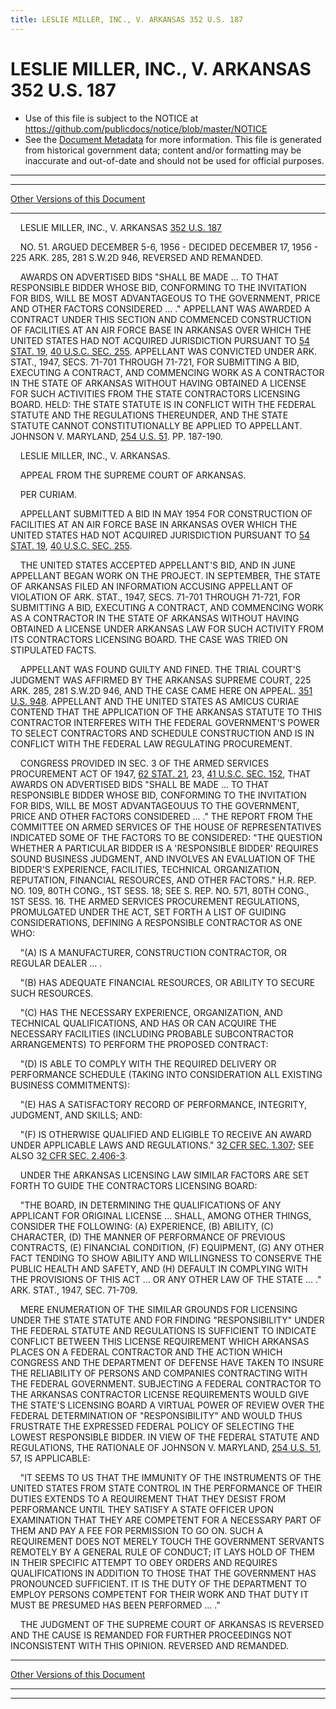 ```yaml
---
title: LESLIE MILLER, INC., V. ARKANSAS 352 U.S. 187
---
```


# LESLIE MILLER, INC., V. ARKANSAS 352 U.S. 187

* Use of this file is subject to the NOTICE at https://github.com/publicdocs/notice/blob/master/NOTICE
* See the [Document Metadata](../../../index.md) for more information.
  This file is generated from historical government data; content and/or formatting may be inaccurate and out-of-date and should not be used for official purposes.

----------
----------

[Other Versions of this Document](https://publicdocs.github.io/go/links?ns=uslm-x&ref=%2Fus%2Fcourts%2Fscotus%2FusReporter%2F352%2F187)

----------

    LESLIE MILLER, INC., V. ARKANSAS [352 U.S. 187][/us/courts/scotus/usReporter/352/187]

    NO. 51.  ARGUED DECEMBER 5-6, 1956 - DECIDED DECEMBER 17, 1956 - 225 ARK. 285, 281 S.W.2D 946, REVERSED AND REMANDED.

    AWARDS ON ADVERTISED BIDS "SHALL BE MADE  ...  TO THAT RESPONSIBLE BIDDER WHOSE BID, CONFORMING TO THE INVITATION FOR BIDS, WILL BE MOST ADVANTAGEOUS TO THE GOVERNMENT, PRICE AND OTHER FACTORS CONSIDERED  ... ."  APPELLANT WAS AWARDED A CONTRACT UNDER THIS SECTION AND COMMENCED CONSTRUCTION OF FACILITIES AT AN AIR FORCE BASE IN ARKANSAS OVER WHICH THE UNITED STATES HAD NOT ACQUIRED JURISDICTION PURSUANT TO [54 STAT. 19][/us/stat/54/19], [40 U.S.C. SEC. 255][/us/usc/t40/s255].  APPELLANT WAS CONVICTED UNDER ARK. STAT., 1947, SECS. 71-701 THROUGH 71-721, FOR SUBMITTING A BID, EXECUTING A CONTRACT, AND COMMENCING WORK AS A CONTRACTOR IN THE STATE OF ARKANSAS WITHOUT HAVING OBTAINED A LICENSE FOR SUCH ACTIVITIES FROM THE STATE CONTRACTORS LICENSING BOARD.  HELD:  THE STATE STATUTE IS IN CONFLICT WITH THE FEDERAL STATUTE AND THE REGULATIONS THEREUNDER, AND THE STATE STATUTE CANNOT CONSTITUTIONALLY BE APPLIED TO APPELLANT.  JOHNSON V. MARYLAND, [254 U.S. 51][/us/courts/scotus/usReporter/254/51].  PP. 187-190.

    LESLIE MILLER, INC., V. ARKANSAS.

    APPEAL FROM THE SUPREME COURT OF ARKANSAS.

    PER CURIAM.

    APPELLANT SUBMITTED A BID IN MAY 1954 FOR CONSTRUCTION OF FACILITIES AT AN AIR FORCE BASE IN ARKANSAS OVER WHICH THE UNITED STATES HAD NOT ACQUIRED JURISDICTION PURSUANT TO [54 STAT.  19][/us/stat/54/19], [40 U.S.C. SEC. 255][/us/usc/t40/s255].

    THE UNITED STATES ACCEPTED APPELLANT'S BID, AND IN JUNE APPELLANT BEGAN WORK ON THE PROJECT.  IN SEPTEMBER, THE STATE OF ARKANSAS FILED AN INFORMATION ACCUSING APPELLANT OF VIOLATION OF ARK. STAT., 1947, SECS. 71-701 THROUGH 71-721, FOR SUBMITTING A BID, EXECUTING A CONTRACT, AND COMMENCING WORK AS A CONTRACTOR IN THE STATE OF ARKANSAS WITHOUT HAVING OBTAINED A LICENSE UNDER ARKANSAS LAW FOR SUCH ACTIVITY FROM ITS CONTRACTORS LICENSING BOARD.  THE CASE WAS TRIED ON STIPULATED FACTS.

    APPELLANT WAS FOUND GUILTY AND FINED.  THE TRIAL COURT'S JUDGMENT WAS AFFIRMED BY THE ARKANSAS SUPREME COURT, 225 ARK.  285, 281 S.W.2D 946, AND THE CASE CAME HERE ON APPEAL.  [351 U.S. 948][/us/courts/scotus/usReporter/351/948].  APPELLANT AND THE UNITED STATES AS AMICUS CURIAE CONTEND THAT THE APPLICATION OF THE ARKANSAS STATUTE TO THIS CONTRACTOR INTERFERES WITH THE FEDERAL GOVERNMENT'S POWER TO SELECT CONTRACTORS AND SCHEDULE CONSTRUCTION AND IS IN CONFLICT WITH THE FEDERAL LAW REGULATING PROCUREMENT.

    CONGRESS PROVIDED IN SEC. 3 OF THE ARMED SERVICES PROCUREMENT ACT OF 1947, [62 STAT. 21][/us/stat/62/21], 23, [41 U.S.C. SEC. 152][/us/usc/t41/s152], THAT AWARDS ON ADVERTISED BIDS "SHALL BE MADE  ...  TO THAT RESPONSIBLE BIDDER WHOSE BID, CONFORMING TO THE INVITATION FOR BIDS, WILL BE MOST ADVANTAGEOUUS TO THE GOVERNMENT, PRICE AND OTHER FACTORS CONSIDERED  ...  ."  THE REPORT FROM THE COMMITTEE ON ARMED SERVICES OF THE HOUSE OF REPRESENTATIVES INDICATED SOME OF THE FACTORS TO BE CONSIDERED: "THE QUESTION WHETHER A PARTICULAR BIDDER IS A 'RESPONSIBLE BIDDER' REQUIRES SOUND BUSINESS JUDGMENT, AND INVOLVES AN EVALUATION OF THE BIDDER'S EXPERIENCE, FACILITIES, TECHNICAL ORGANIZATION, REPUTATION, FINANCIAL RESOURCES, AND OTHER FACTORS."  H.R. REP. NO. 109, 80TH CONG., 1ST SESS. 18; SEE S. REP. NO. 571, 80TH CONG., 1ST SESS. 16.  THE ARMED SERVICES PROCUREMENT REGULATIONS, PROMULGATED UNDER THE ACT, SET FORTH A LIST OF GUIDING CONSIDERATIONS, DEFINING A RESPONSIBLE CONTRACTOR AS ONE WHO:

    "(A)  IS A MANUFACTURER, CONSTRUCTION CONTRACTOR, OR REGULAR DEALER ...  .

    "(B)  HAS ADEQUATE FINANCIAL RESOURCES, OR ABILITY TO SECURE SUCH RESOURCES.

    "(C)  HAS THE NECESSARY EXPERIENCE, ORGANIZATION, AND TECHNICAL QUALIFICATIONS, AND HAS OR CAN ACQUIRE THE NECESSARY FACILITIES (INCLUDING PROBABLE SUBCONTRACTOR ARRANGEMENTS) TO PERFORM THE PROPOSED CONTRACT:

    "(D)  IS ABLE TO COMPLY WITH THE REQUIRED DELIVERY OR PERFORMANCE SCHEDULE (TAKING INTO CONSIDERATION ALL EXISTING BUSINESS COMMITMENTS):

    "(E)  HAS A SATISFACTORY RECORD OF PERFORMANCE, INTEGRITY, JUDGMENT, AND SKILLS; AND:

    "(F)  IS OTHERWISE QUALIFIED AND ELIGIBLE TO RECEIVE AN AWARD UNDER APPLICABLE LAWS AND REGULATIONS."  3[2 CFR SEC. 1.307][/us/cfr/2]; SEE ALSO 3[2 CFR SEC. 2.406-3][/us/cfr/2].

    UNDER THE ARKANSAS LICENSING LAW SIMILAR FACTORS ARE SET FORTH TO GUIDE THE CONTRACTORS LICENSING BOARD:

    "THE BOARD, IN DETERMINING THE QUALIFICATIONS OF ANY APPLICANT FOR ORIGINAL LICENSE  ...  SHALL, AMONG OTHER THINGS, CONSIDER THE FOLLOWING:  (A) EXPERIENCE, (B) ABILITY, (C) CHARACTER, (D) THE MANNER OF PERFORMANCE OF PREVIOUS CONTRACTS, (E) FINANCIAL CONDITION, (F) EQUIPMENT, (G) ANY OTHER FACT TENDING TO SHOW ABILITY AND WILLINGNESS TO CONSERVE THE PUBLIC HEALTH AND SAFETY, AND (H) DEFAULT IN COMPLYING WITH THE PROVISIONS OF THIS ACT  ...  OR ANY OTHER LAW OF THE STATE ...  ."  ARK. STAT., 1947, SEC. 71-709.

    MERE ENUMERATION OF THE SIMILAR GROUNDS FOR LICENSING UNDER THE STATE STATUTE AND FOR FINDING "RESPONSIBILITY" UNDER THE FEDERAL STATUTE AND REGULATIONS IS SUFFICIENT TO INDICATE CONFLICT BETWEEN THIS LICENSE REQUIREMENT WHICH ARKANSAS PLACES ON A FEDERAL CONTRACTOR AND THE ACTION WHICH CONGRESS AND THE DEPARTMENT OF DEFENSE HAVE TAKEN TO INSURE THE RELIABILITY OF PERSONS AND COMPANIES CONTRACTING WITH THE FEDERAL GOVERNMENT.  SUBJECTING A FEDERAL CONTRACTOR TO THE ARKANSAS CONTRACTOR LICENSE REQUIREMENTS WOULD GIVE THE STATE'S LICENSING BOARD A VIRTUAL POWER OF REVIEW OVER THE FEDERAL DETERMINATION OF "RESPONSIBILITY" AND WOULD THUS FRUSTRATE THE EXPRESSED FEDERAL POLICY OF SELECTING THE LOWEST RESPONSIBLE BIDDER.  IN VIEW OF THE FEDERAL STATUTE AND REGULATIONS, THE RATIONALE OF JOHNSON V. MARYLAND, [254 U.S. 51][/us/courts/scotus/usReporter/254/51], 57, IS APPLICABLE:

    "IT SEEMS TO US THAT THE IMMUNITY OF THE INSTRUMENTS OF THE UNITED STATES FROM STATE CONTROL IN THE PERFORMANCE OF THEIR DUTIES EXTENDS TO A REQUIREMENT THAT THEY DESIST FROM PERFORMANCE UNTIL THEY SATISFY A STATE OFFICER UPON EXAMINATION THAT THEY ARE COMPETENT FOR A NECESSARY PART OF THEM AND PAY A FEE FOR PERMISSION TO GO ON.  SUCH A REQUIREMENT DOES NOT MERELY TOUCH THE GOVERNMENT SERVANTS REMOTELY BY A GENERAL RULE OF CONDUCT; IT LAYS HOLD OF THEM IN THEIR SPECIFIC ATTEMPT TO OBEY ORDERS AND REQUIRES QUALIFICATIONS IN ADDITION TO THOSE THAT THE GOVERNMENT HAS PRONOUNCED SUFFICIENT.  IT IS THE DUTY OF THE DEPARTMENT TO EMPLOY PERSONS COMPETENT FOR THEIR WORK AND THAT DUTY IT MUST BE PRESUMED HAS BEEN PERFORMED  ...  ."

    THE JUDGMENT OF THE SUPREME COURT OF ARKANSAS IS REVERSED AND THE CAUSE IS REMANDED FOR FURTHER PROCEEDINGS NOT INCONSISTENT WITH THIS OPINION.  REVERSED AND REMANDED.

----------

[Other Versions of this Document](https://publicdocs.github.io/go/links?ns=uslm-x&ref=%2Fus%2Fcourts%2Fscotus%2FusReporter%2F352%2F187)

----------
----------

[/us/courts/scotus/usReporter/352/187]: https://publicdocs.github.io/go/links?ns=uslm-x&ref=%2Fus%2Fcourts%2Fscotus%2FusReporter%2F352%2F187
[/us/stat/54/19]: https://publicdocs.github.io/go/links?ns=uslm&ref=%2Fus%2Fstat%2F54%2F19
[/us/usc/t40/s255]: https://publicdocs.github.io/go/links?ns=uslm&ref=%2Fus%2Fusc%2Ft40%2Fs255
[/us/courts/scotus/usReporter/254/51]: https://publicdocs.github.io/go/links?ns=uslm-x&ref=%2Fus%2Fcourts%2Fscotus%2FusReporter%2F254%2F51
[/us/stat/54/19]: https://publicdocs.github.io/go/links?ns=uslm&ref=%2Fus%2Fstat%2F54%2F19
[/us/usc/t40/s255]: https://publicdocs.github.io/go/links?ns=uslm&ref=%2Fus%2Fusc%2Ft40%2Fs255
[/us/courts/scotus/usReporter/351/948]: https://publicdocs.github.io/go/links?ns=uslm-x&ref=%2Fus%2Fcourts%2Fscotus%2FusReporter%2F351%2F948
[/us/stat/62/21]: https://publicdocs.github.io/go/links?ns=uslm&ref=%2Fus%2Fstat%2F62%2F21
[/us/usc/t41/s152]: https://publicdocs.github.io/go/links?ns=uslm&ref=%2Fus%2Fusc%2Ft41%2Fs152
[/us/cfr/2]: https://publicdocs.github.io/go/links?ns=uslm-x&ref=%2Fus%2Fcfr%2F2
[/us/cfr/2]: https://publicdocs.github.io/go/links?ns=uslm-x&ref=%2Fus%2Fcfr%2F2
[/us/courts/scotus/usReporter/254/51]: https://publicdocs.github.io/go/links?ns=uslm-x&ref=%2Fus%2Fcourts%2Fscotus%2FusReporter%2F254%2F51


